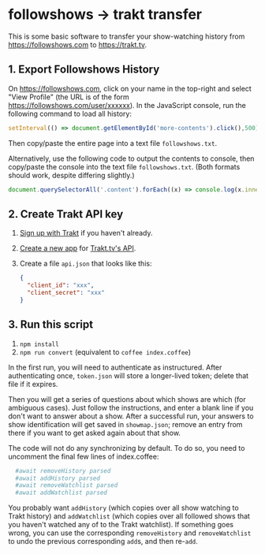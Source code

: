 # followshows &rarr; trakt transfer

This is some basic software to transfer your show-watching history from
https://followshows.com to https://trakt.tv.

## 1. Export Followshows History

On https://followshows.com, click on your name in the top-right and select
"View Profile" (the URL is of the form https://followshows.com/user/xxxxxx).
In the JavaScript console, run the following command to load all history:

```js
setInterval(() => document.getElementById('more-contents').click(),500)
```

Then copy/paste the entire page into a text file `followshows.txt`.

Alternatively, use the following code to output the contents to console, then
copy/paste the console into the text file `followshows.txt`.
(Both formats should work, despite differing slightly.)

```js
document.querySelectorAll('.content').forEach((x) => console.log(x.innerText))
```

## 2. Create Trakt API key

1. [Sign up with Trakt](https://trakt.tv/auth/join) if you haven't already.
2. [Create a new app](https://trakt.tv/oauth/applications/new)
   for [Trakt.tv's API](https://trakt.docs.apiary.io/).
3. Create a file `api.json` that looks like this:

   ```json
   {
     "client_id": "xxx",
     "client_secret": "xxx"
   }
   ```

## 3. Run this script

1. `npm install`
2. `npm run convert` (equivalent to `coffee index.coffee`)

In the first run, you will need to authenticate as instructured.
After authenticating once, `token.json` will store a longer-lived token;
delete that file if it expires.

Then you will get a series of questions about which shows are which
(for ambiguous cases).  Just follow the instructions, and enter a blank line
if you don't want to answer about a show.  After a successful run,
your answers to show identification will get saved in `showmap.json`;
remove an entry from there if you want to get asked again about that show.

The code will not do any synchronizing by default.  To do so, you need to
uncomment the final few lines of index.coffee:

```coffee
  #await removeHistory parsed
  #await addHistory parsed
  #await removeWatchlist parsed
  #await addWatchlist parsed
```

You probably want `addHistory` (which copies over all show watching to Trakt
history) and `addWatchlist` (which copies over all followed shows that you
haven't watched any of to the Trakt watchlist).  If something goes wrong,
you can use the corresponding `removeHistory` and `removeWatchlist` to undo
the previous corresponding `add`s, and then re-`add`.
